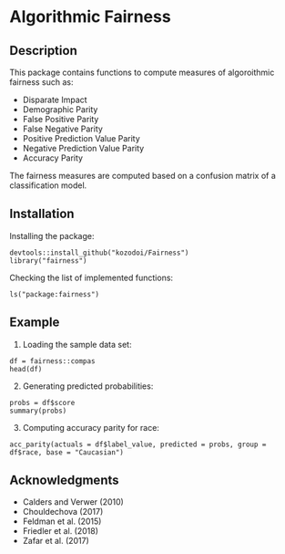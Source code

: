 # Algorithmic Fairness

## Description

This package contains functions to compute measures of algoroithmic fairness such as:
- Disparate Impact
- Demographic Parity
- False Positive Parity
- False Negative Parity
- Positive Prediction Value Parity
- Negative Prediction Value Parity
- Accuracy Parity


The fairness measures are computed based on a confusion matrix of a classification model.


## Installation


Installing the package:
```
devtools::install_github("kozodoi/Fairness")
library("fairness")
```

Checking the list of implemented functions:
```
ls("package:fairness")
```


## Example

1) Loading the sample data set:
```
df = fairness::compas
head(df)
```

2) Generating predicted probabilities:
```
probs = df$score
summary(probs)
```

3) Computing accuracy parity for race:
```
acc_parity(actuals = df$label_value, predicted = probs, group = df$race, base = "Caucasian")
```


## Acknowledgments 
- Calders and Verwer (2010)
- Chouldechova (2017)
- Feldman et al. (2015)
- Friedler et al. (2018)
- Zafar et al. (2017)
